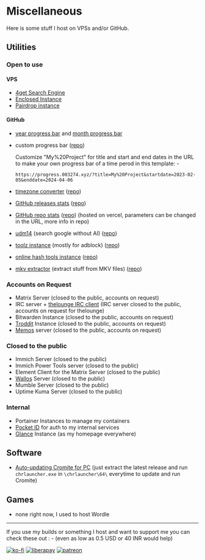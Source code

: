 # Miscellaneous

Here is some stuff I host on VPSs and/or GitHub.

## Utilities

### Open to use

#### VPS
- [4get Search Engine](https://4get.drifty.win)
- [Enclosed Instance](https://enclosed.003274.xyz/)
- [Pairdrop instance](https://pairdrop.drifty.win/)

#### GitHub

- [year progress bar](https://progress.003274.xyz/year) and [month progress bar](https://progress.003274.xyz/month)
- custom progress bar ([repo](https://github.com/driftywinds/progress-bar)) 
	
	Customize "My%20Project" for title and start and end dates in the URL to make your own progress bar of a time perod in this template: - 
	
	`https://progress.003274.xyz/?title=My%20Project&startdate=2023-02-05&enddate=2024-04-06`

- [timezone converter](https://timezone.003274.xyz) ([repo](https://github.com/driftywinds/timezone-converter))
- [GitHub releases stats](https://releases.drifty.win/) ([repo](https://github.com/driftywinds/gh-release-stats))
- [GitHub repo stats](https://stats.drifty.win/api/pin?username=driftywinds&repo=ytm-builds&title_color=fff&icon_color=f9f9f9&text_color=9f9f9f&bg_color=151515) ([repo](https://github.com/driftywinds/gh-stats)) (hosted on vercel, parameters can be changed in the URL, more info in repo)
- [udm14](https://driftywinds.github.io/udm14/) (search google without AI) ([repo](https://github.com/driftywinds/udm14))
- [toolz instance](https://driftywinds.github.io/toolz/) (mostly for adblock) ([repo](https://github.com/driftywinds/toolz))
- [online hash tools instance](https://driftywinds.github.io/online-tools/) ([repo](https://github.com/driftywinds/online-tools))
- [mkv extractor](https://driftywinds.github.io/mkv-extract/) (extract stuff from MKV files) ([repo](https://github.com/driftywinds/mkv-extract))

### Accounts on Request

- Matrix Server (closed to the public, accounts on request)
- IRC server + [thelounge IRC client](https://github.com/thelounge/thelounge) (IRC server closed to the public, accounts on request for thelounge)
- Bitwarden Instance (closed to the public, accounts on request)
- [Troddit](https://github.com/burhan-syed/troddit) Instance (closed to the public, accounts on request)
- [Memos](https://github.com/usememos/memos) server (closed to the public, accounts on request)

### Closed to the public

- Immich Server (closed to the public)
- Immich Power Tools server (closed to the public)
- Element Client for the Matrix Server (closed to the public)
- [Wallos](https://github.com/ellite/Wallos) Server (closed to the public)
- Mumble Server (closed to the public)
- Uptime Kuma Server (closed to the public)

### Internal

- Portainer Instances to manage my containers
- [Pocket ID](https://github.com/stonith404/pocket-id) for auth to my internal services
- [Glance](https://github.com/glanceapp/glance) Instance (as my homepage everywhere)


## Software

- [Auto-updating Cromite for PC](https://github.com/driftywinds/cromitePC) (just extract the latest release and run `chrlauncher.exe` in `\chrlauncher\64\` everytime to update and run Cromite)

## Games

- none right now, I used to host Wordle

<hr/>

If you use my builds or something I host and want to support me you can check these out : - (even as low as 0.5 USD or 40 INR would help)

[![ko-fi](https://ko-fi.com/img/githubbutton_sm.svg)](https://ko-fi.com/driftywinds) [![liberapay](https://liberapay.com/assets/widgets/donate.svg)](https://liberapay.com/driftywinds/donate)  [![patreon](https://i.ibb.co/th46pRP/30-height.png)](https://www.patreon.com/bePatron?u=67102544)
